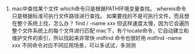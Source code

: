 <!--
 * @Author: yuzihan yuzihanyuzihan@163.com
 * @Date: 2022-05-14 16:59:40
 * @LastEditors: yuzihan yuzihanyuzihan@163.com
 * @LastEditTime: 2022-05-14 17:07:35
 * @FilePath: /fe_interview/工具/mac.md
 * @Description: 这是默认设置,请设置`customMade`, 打开koroFileHeader查看配置 进行设置: https://github.com/OBKoro1/koro1FileHeader/wiki/%E9%85%8D%E7%BD%AE
-->
1. mac中查找某个文件
which命令只是根据PATH环境变量查找。
whereis命令只是根据标准可执行文件路径进行查找。
如果要找的不是可执行文件，而且想在整个系统上找，怎么办？
find / -name xxx
但这样速度太慢，因为它会遍历整个文件系统上的每个文件进行匹配
mac下，有个locate命令，它自动建立和维护文件的索引，所以找起来非常快
mdfind 命令也很好用
mdfind -name xxx
不同命令对应不同应用场景，可以多试试，多测测